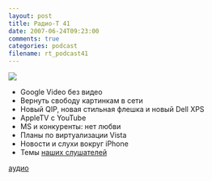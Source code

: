 ```yaml
---
layout: post
title: Радио-T 41
date: 2007-06-24T09:23:00
comments: true
categories: podcast
filename: rt_podcast41
---
```

![](https://radio-t.com/images/radio-t/rt41.jpg)


- Google Video без видео
- Вернуть свободу картинкам в сети
- Новый QIP, новая стильная флешка и новый Dell XPS
- AppleTV с YouTube
- MS и конкуренты: нет любви
- Планы по виртуализации Vista
- Новости и слухи вокруг iPhone
- Темы [наших слушателей](http://radio-t.com/index.php/2007/06/19/temyi-dlya-41/#comments)

[аудио](http://cdn.radio-t.com/rt_podcast41.mp3)
<audio src="http://cdn.radio-t.com/rt_podcast41.mp3" preload="none"></audio>

